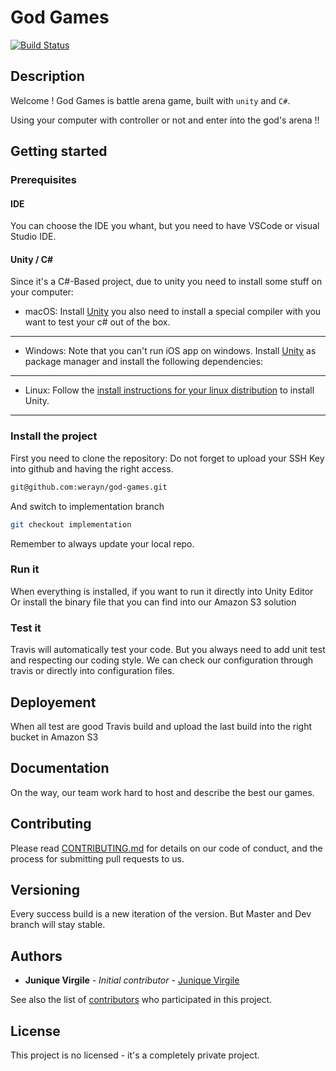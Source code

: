 # God Games
[![Build Status](https://travis-ci.com/werayn/god-games.svg?token=Fzyq7LkXhY4ZpTmHWpnm&branch=implementation)](https://travis-ci.com/werayn/god-games)

## Description

Welcome !
God Games is battle arena game, built with `unity` and `C#`.

Using your computer with controller or not and enter into the god's arena !!

## Getting started

### Prerequisites

#### IDE

You can choose the IDE you whant, but you need to have VSCode or visual Studio IDE.

#### Unity / C#

Since it's a C#-Based project, due to unity you need to install some stuff on your computer:

- macOS:
  Install [Unity](https://store.unity.com/)
  you also need to install a special compiler with you want to test your c# out of the box.
---

- Windows:
  Note that you can't run iOS app on windows.
  Install [Unity](https://store.unity.com/) as package manager and install the following dependencies:

---

- Linux:
  Follow the [install instructions for your linux distribution](https://www.youtube.com/watch?v=HKdepfTqTPQ) to install Unity.
---

### Install the project

First you need to clone the repository:
Do not forget to upload your SSH Key into github and having the right access.

```bash
git@github.com:werayn/god-games.git
```

And switch to implementation branch

```bash
git checkout implementation
```
Remember to always update your local repo.

### Run it

When everything is installed, if you want to run it directly into Unity Editor
Or install the binary file that you can find into our Amazon S3 solution

### Test it

Travis will automatically test your code. But you always need to add unit test
and respecting our coding style.
We can check our configuration through travis or directly into configuration files.

## Deployement

When all test are good Travis build and upload the last build into the right bucket in Amazon S3

## Documentation

On the way, our team work hard to host and describe the best our games.

## Contributing

Please read [CONTRIBUTING.md](CONTRIBUTING.md) for details on our code of conduct, and the process for submitting pull requests to us.

## Versioning

Every success build is a new iteration of the version. But Master and Dev branch will stay stable.

## Authors

* **Junique Virgile** - *Initial contributor* - [Junique Virgile](https://github.com/werayn)

See also the list of [contributors](https://github.com/werayn/god-games/graphs/contributors) who participated in this project.

## License
This project is no licensed - it's a completely private project.
